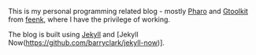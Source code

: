 This is my personal programming related blog - mostly [Pharo](https://pharo.org) and [Gtoolkit](https://gtoolkit.com/) from [feenk](https://feenk.com/), where I have the privilege of working.

The blog is built using [Jekyll](https://github.com/jekyll/jekyll) and [Jekyll Now(https://github.com/barryclark/jekyll-now)].
